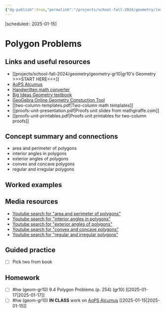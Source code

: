 ```yaml
---
{"dg-publish":true,"permalink":"/projects/school-fall-2024/geometry/lessons/polygon-problems/"}
---
```



 [scheduled:: 2025-01-15] 

#  Polygon Problems

## Links and useful resources 

- [[projects/school-fall-2024/geometry/geometry-gr10\|gr10's Geometry >>>START HERE<<<]]
- [AoPS Alcumus](https://artofproblemsolving.com/teacher/students)
- [Handwritten math converter](https://webdemo.myscript.com/views/math/index.html#)
- [Big Ideas Geometry textbook](https://bim.easyaccessmaterials.com/?level=12)
- [GeoGebra Online Geometry Constuction Tool](https://www.geogebra.org/geometry?lang=en/)
- [[two-column-templates.pdf|Two-column math templates]]
- [[proofs-unit-presentation.pdf|Proofs unit slides from mathgiraffe.com]]
- [[proofs-unit-printables.pdf|Proofs unit printables for two-column proofs]]



## Concept summary and connections


- area and perimeter of polygons 
- interior angles in polygons 
- exterior angles of polygons 
- convex and concave polygons 
- regular and irregular polygons 

## Worked examples



## Media resources

- [Youtube search for "area and perimeter of polygons"](https://www.youtube.com/results?search_query=area%20and%20perimeter%20of%20polygons) 
- [Youtube search for "interior angles in polygons"](https://www.youtube.com/results?search_query=interior%20angles%20in%20polygons) 
- [Youtube search for "exterior angles of polygons"](https://www.youtube.com/results?search_query=exterior%20angles%20of%20polygons) 
- [Youtube search for "convex and concave polygons"](https://www.youtube.com/results?search_query=convex%20and%20concave%20polygons) 
- [Youtube search for "regular and irregular polygons"](https://www.youtube.com/results?search_query=regular%20and%20irregular%20polygons) 

## Guided practice


- [ ] Pick two from book  

## Homework

- [ ] #hw (geom-gr10) 9.4 Polygon Problems  (p. 254) (gr10) [[2025-01-17\|2025-01-17]] 
- [ ] #hw (geom-gr10) **IN CLASS** work on [AoPS Alcumus](https://artofproblemsolving.com/alcumus) [[2025-01-15\|2025-01-15]]
